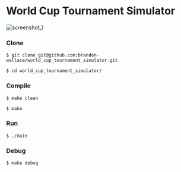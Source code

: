 # World Cup Tournament Simulator

![screenshot_1](screenshot1.png)

### Clone

```
$ git clone git@github.com:brandon-wallace/world_cup_tournament_simulator.git

$ cd world_cup_tournament_simulator/
```

### Compile

```
$ make clean
```

```
$ make
```

### Run

```
$ ./main
```

### Debug

```
$ make debug
```
